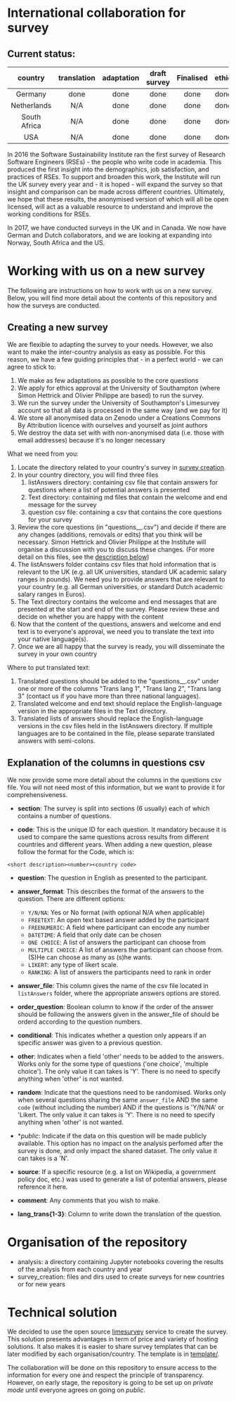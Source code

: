 # International collaboration for survey

## Current status:

|country     |translation|adaptation|draft survey|Finalised|ethic|Survey started|Survey finished|analysis|publication|
|  :-:       |  :-:   |  :-:   |  :-:   |  :-:   |  :-:   |  :-:     |  :-:     |  :-:   |  :-:   |
|Germany     |  done  |  done  |  done  |  done  |  done  | 17/10/17 | (31/12/17) |        |        |
|Netherlands | N/A    |  done  |  done  | done |  done  |    29/11/17      |    (31/12/17)      |        |        |
|South Africa| N/A  	 |  done  |  done  |done |  done  | 23/11/17         |     (31/12/17)     |        |        |
|USA 	       | N/A  	 |  done  |  done	 |  done  |  done  | 14/11/17 |    (31/12/17)      |        |        |

In 2016 the Software Sustainability Institute ran the first survey of Research Software Engineers (RSEs) - the people who write code in academia. This produced the first insight into the demographics, job satisfaction, and practices of RSEs. To support and broaden this work, the Institute will run the UK survey every year and - it is hoped - will expand the survey so that insight and comparison can be made across different countries. Ultimately, we hope that these results, the anonymised version of which will all be open licensed, will act as a valuable resource to understand and improve the working conditions for RSEs.

In 2017, we have conducted surveys in the UK and in Canada. We now have German and Dutch collaborators, and we are looking at expanding into Norway, South Africa and the US.

# Working with us on a new survey

The following are instructions on how to work with us on a new survey. Below, you will find more detail about the contents of this repository and how the surveys are conducted.

## Creating a new survey

We are flexible to adapting the survey to your needs. However, we also want to make the inter-country analysis as easy as possible. For this reason, we have a few guiding principles that - in a perfect world - we can agree to stick to:

1. We make as few adaptations as possible to the core questions
1. We apply for ethics approval at the University of Southampton (where Simon Hettrick and Olivier Philippe are based) to run the survey.
1. We run the survey under the University of Southampton's Limesurvey account so that all data is processed in the same way (and we pay for it)
1. We store all anonymised data on Zenodo under a Creations Commons By Attribution licence with ourselves and yourself as joint authors
1. We destroy the data set with with non-anonymised data (i.e. those with email addresses) because it's no longer necessary

What we need from you:

1. Locate the directory related to your country's survey in [survey creation](https://github.com/softwaresaved/international-survey/tree/master/survey_creation).
1. In your country directory, you will find three files
   1. listAnswers directory: containing csv file that contain answers for questions where a list of potential answers is presented
   1. Text directory: containing md files that contain the welcome and end message for the survey
   1. question csv file: containing a csv that contains the core questions for your survey
1. Review the core questions (in "questions_<country>_<year>.csv") and decide if there are any changes (additions, removals or edits) that you think will be necessary. Simon Hettrick and Olivier Philippe at the Institute will organise a discussion with you to discuss these changes. (For more detail on this files, see the [description below](#explanation-of-the-columns-in-questions-csv))
1. The listAnswers folder contains csv files that hold information that is relevant to the UK (e.g. all UK universities, standard UK academic salary ranges in pounds). We need you to provide answers that are relevant to your country (e.g. all German universities, or standard Dutch academic salary ranges in Euros).
1. The Text directory contains the welcome and end messages that are presented at the start and end of the survey. Please review these and decide on whether you are happy with the content
1. Now that the content of the questions, answers and welcome and end text is to everyone's approval, we need you to translate the text into your native language(s).
1. Once we are all happy that the survey is ready, you will disseminate the survey in your own country

Where to put translated text:

1. Translated questions should be added to the "questions_<country>_<year>.csv" under one or more of the columns "Trans lang 1", "Trans lang 2", "Trans lang 3" (contact us if you have more than three national languages).
1. Translated welcome and end text should replace the English-language version in the appropriate files in the Text directory.
1. Translated lists of answers should replace the English-language versions in the csv files held in the listAnswers directory. If multiple languages are to be contained in the file, please separate translated answers with semi-colons.

## Explanation of the columns in questions csv

We now provide some more detail about the columns in the questions csv file. You will not need most of this information, but we want to provide it for comprehensiveness.

* **section**: The survey is split into sections (6 usually) each of which contains a number of questions.

* **code**: This is the unique ID for each question. It mandatory because it is used to compare the same questions across results from different countries and different years. When adding a new question, please follow the format for the Code, which is:

```<short description><number><country code>```

* **question**: The question in English as presented to the participant.

* **answer_format**: This describes the format of the answers to the question. There are different options:

   * `Y/N/NA`: Yes or No format (with optional N/A when applicable)
   * `FREETEXT`: An open text based answer added by the participant
   * `FREENUMERIC`: A field where participant can encode any number
   * `DATETIME`: A field that only date can be chosen
   * `ONE CHOICE`: A list of answers the participant can choose from
   * `MULTIPLE CHOICE`: A list of answers the participant can choose from. (S)He can choose as many as (s)he wants.
   * `LIKERT`: any type of likert scale.
   * `RANKING`: A list of answers the participants need to rank in order

* **answer_file**: This column gives the name of the csv file located in `listAnswers` folder, where the appropriate answers options are stored.

* **order_question**: Boolean column to know if the order of the answer should be following the answers given in the answer_file of should be orderd according to the question numbers.

* **conditional**: This indicates whether a question only appears if an specific answer was given to a previous question.

* **other**: Indicates when a field 'other' needs to be added to the answers. Works only for the some type of questions ('one choice', 'multiple choice'). The only value it can takes is 'Y'. There is no need to specify anything when 'other' is not wanted.

* **random**: Indicate that the questions need to be randomised. Works only when several questions sharing the same `answer_file` AND the same `code` (without including the number) AND if the questions is 'Y/N/NA' or 'Likert. The only value it can takes is 'Y'. There is no need to specify anything when 'other' is not wanted.

* **public*: Indicate if the data on this question will be made publicly available. This option has no impact on the analysis perfomed after the survey is done, and only impact the shared dataset. The only value it can takes is a 'N'.

* **source**: If a specific resource (e.g. a list on Wikipedia, a government policy doc, etc.) was used to generate a list of potential answers, please reference it here.

* **comment**: Any comments that you wish to make.

* **lang_trans{1-3}**: Column to write down the translation of the question.

# Organisation of the repository

* analysis: a directory containing Jupyter notebooks covering the results of the analysis from each country and year
* survey_creation: files and dirs used to create surveys for new countries or for new years

# Technical solution

We decided to use the open source [limesurvey](http://www.limesurvey.org) service to create the survey. This solution presents advantages in term of price and variety of hosting solutions. It also makes it is easier to share survey templates that can be later modified by each organisation/country. The template is in [template/](./templates').

The collaboration will be done on this repository to ensure access to the information for every one and respect the principle of transparency. However, on early stage, the repository is going to be set up on *private mode* until everyone agrees on going on *public*.
